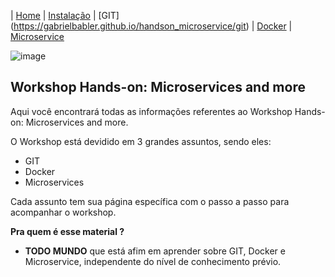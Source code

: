 | [Home](https://gabrielbabler.github.io/handson_microservice/) |  [Instalação](https://gabrielbabler.github.io/handson_microservice/instalacao) | [GIT]
(https://gabrielbabler.github.io/handson_microservice/git) | [Docker](https://gabrielbabler.github.io/handson_microservice/docker) | [Microservice](https://gabrielbabler.github.io/handson_microservice/microservice)

![image](https://user-images.githubusercontent.com/18057391/79079622-a291ae00-7ce6-11ea-8ac2-8f4d72a43ad2.png)

## Workshop Hands-on: Microservices and more

Aqui você encontrará todas as informações referentes ao Workshop Hands-on: Microservices and more.

O Workshop está devidido em 3 grandes assuntos, sendo eles:

- GIT
- Docker
- Microservices

Cada assunto tem sua página específica com o passo a passo para acompanhar o workshop.

**Pra quem é esse material ?** 
- **TODO MUNDO** que está afim em aprender sobre GIT, Docker e Microservice, independente do nível de conhecimento prévio.
